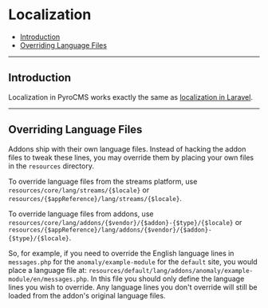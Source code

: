 # Localization

- [Introduction](#introduction)
- [Overriding Language Files](#overriding-language-files)

<hr>

<a name="introduction"></a>
## Introduction

Localization in PyroCMS works exactly the same as [localization in Laravel](https://laravel.com/docs/5.1/localization).

<hr>

<a name="overriding-language-files"></a>
## Overriding Language Files

Addons ship with their own language files. Instead of hacking the addon files to tweak these lines, you may override them by placing your own files in the `resources` directory.

To override language files from the streams platform, use `resources/core/lang/streams/{$locale}` or `resources/{$appReference}/lang/streams/{$locale}`.

To override language files from addons, use `resources/core/lang/addons/{$vendor}/{$addon}-{$type}/{$locale}` or `resources/{$appReference}/lang/addons/{$vendor}/{$addon}-{$type}/{$locale}`.

So, for example, if you need to override the English language lines in `messages.php` for the `anomaly/example-module` for the `default` site, you would place a language file at: `resources/default/lang/addons/anomaly/example-module/en/messages.php`. In this file you should only define the language lines you wish to override. Any language lines you don't override will still be loaded from the addon's original language files.